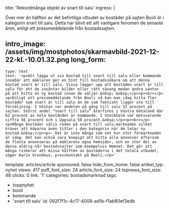 title: 'Rekordmånga objekt av snart till salu'
ingress: |
  <p>Över mer än hälften av det befintliga utbudet av bostäder på sajten Booli är i kategorin snart till salu. Detta har blivit ett allt vanligare fenomen de senaste åren, enligt ett pressmeddelande från bostadssajten.
  </p>
  
intro_image: /assets/img/mostphotos/skarmavbild-2021-12-22-kl.-10.01.32.png
long_form:
  -
    type: text
    text: '<p>Att lägga ut sin bostad till snart till salu eller kommande innebär att mäklaren ger en hint till bostadssökare om att denna bostad snart är till salu. Vissa lägger upp att bostaden snart är till salu för att de inväntar bilder eller rätt säsong medan andra väntar på att hitta en ny bostad innan de säljer.&nbsp; &nbsp;</p><p><br></p><p>Enligt ett pressmeddelande från Booli så kan man idag hitta fler bostäder som snart är till salu än de som faktiskt ligger ute till försäljning. I höstas var andelen på gång till salu 52 procent på sajten. Störst andel “snart till salu” återfinns i Västra Götaland där 62 procent av hela beståndet är kommande. I Stockholm var motsvarande siffra 56 procent och i Uppsala 58 procent.&nbsp;</p><p><br></p><p>Många bostäder säljs redan på snart till salu-marknaden vilket kräver att köparna även tittar i den kategorin när de letar ny bostad.&nbsp;</p><p>– Det är inte många som vet hur stor förmarknaden är idag. Det kan också vara knepigt att hitta alla annonser eftersom de flesta annonseras på mäklarens egna hemsidor, och en stor del av dessa aldrig når bostadssajter som exempelvis Hemnet. Det gör att många riskerar att missa hälften av bostäderna i det totala utbudet, säger Karin Grundeus, presskontakt på Booli.</p>'
template: articles/article
sponsored: false
hide_from_home: false
artikel_typ: nyhet
views: 417
puff_font_size: 24
article_font_size: 24
topnews_font_size: 48
clicks: 0
link: '1'
categories: bostadsmarknad
tags:
  - toppnyhet
  - booli
  - kommande
  - 'snart till salu'
id: 092f7f1c-4c17-4008-ad1b-f1ab80ef3edb
